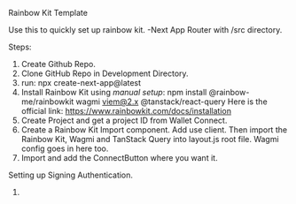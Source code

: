 Rainbow Kit Template

Use this to quickly set up rainbow kit.
-Next App Router with /src directory.

Steps:
1. Create Github Repo.
2. Clone GitHub Repo in Development Directory.
3. run: npx create-next-app@latest
4. Install Rainbow Kit using *manual setup*: npm install @rainbow-me/rainbowkit wagmi viem@2.x @tanstack/react-query   Here is the official link: https://www.rainbowkit.com/docs/installation
5. Create Project and get a project ID from Wallet Connect.
6. Create a Rainbow Kit Import component.  Add use client.  Then import the Rainbow Kit, Wagmi and TanStack Query into layout.js root file.  Wagmi config goes in here too.
7. Import and add the ConnectButton where you want it.


Setting up Signing Authentication.

1. 
